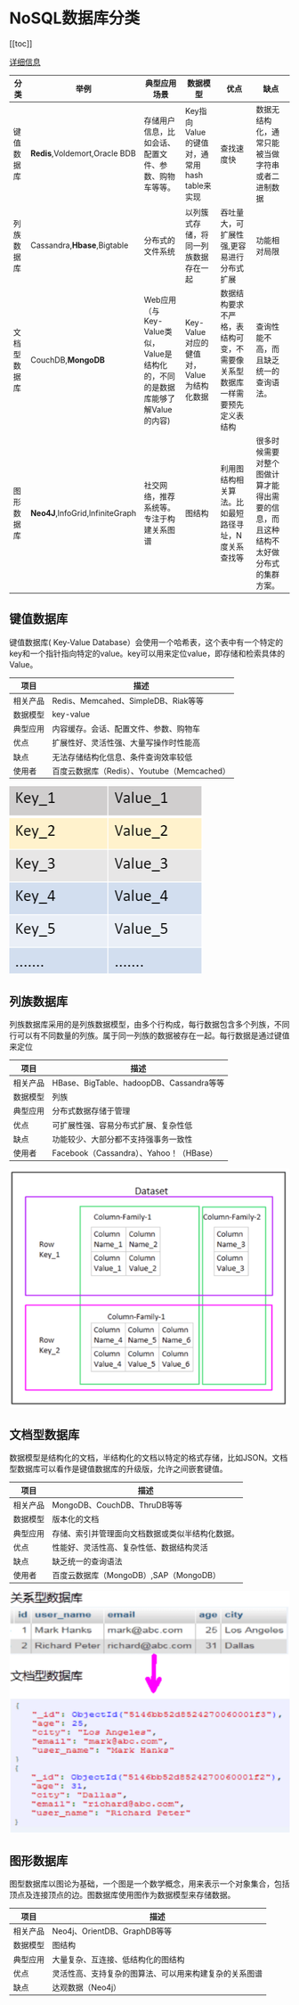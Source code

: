 # NoSQL数据库分类

[[toc]]

[详细信息](http://nosql-database.org)

| 分类         | 举例                             | 典型应用场景                                                 | 数据模型                                     | 优点                                                         | 缺点                                                         |
| ------------ | -------------------------------- | ------------------------------------------------------------ | -------------------------------------------- | ------------------------------------------------------------ | ------------------------------------------------------------ |
| 键值数据库   | **Redis**,Voldemort,Oracle BDB   | 存储用户信息，比如会话、配置文件、参数、购物车等等。         | Key指向Value的键值对，通常用hash table来实现 | 查找速度快                                                   | 数据无结构化，通常只能被当做字符串或者二进制数据             |
| 列族数据库   | Cassandra,**Hbase**,Bigtable     | 分布式的文件系统                                             | 以列簇式存储，将同一列族数据存在一起         | 吞吐量大，可扩展性强,更容易进行分布式扩展                    | 功能相对局限                                                 |
| 文档型数据库 | CouchDB,**MongoDB**              | Web应用（与Key-Value类似，Value是结构化的，不同的是数据库能够了解Value的内容) | Key-Value对应的健值对，Value为结构化数据     | 数据结构要求不严格，表结构可变，不需要像关系型数据库一样需要预先定义表结构 | 查询性能不高，而且缺乏统一的查询语法。                       |
| 图形数据库   | **Neo4J**,lnfoGrid,lnfiniteGraph | 社交网络，推荐系统等。专注于构建关系图谱                     | 图结构                                       | 利用图结构相关算法。比如最短路径寻址，N度关系查找等          | 很多时候需要对整个图做计算才能得出需要的信息，而且这种结构不太好做分布式的集群方案。 |

## 键值数据库

键值数据库( Key-Value Database）会使用一个哈希表，这个表中有一个特定的key和一个指针指向特定的value。key可以用来定位value，即存储和检索具体的Value。

| 项目     | 描述                                        |
| -------- | ------------------------------------------- |
| 相关产品 | Redis、Memcahed、SimpleDB、Riak等等         |
| 数据模型 | key-value                                   |
| 典型应用 | 内容缓存。会话、配置文件、参数、购物车      |
| 优点     | 扩展性好、灵活性强、大量写操作时性能高      |
| 缺点     | 无法存储结构化信息、条件查询效率较低        |
| 使用者   | 百度云数据库（Redis）、Youtube（Memcached） |

![1646998032962](./images/Nosql2/01.png)

## 列族数据库

列族数据库采用的是列族数据模型，由多个行构成，每行数据包含多个列族，不同行可以有不同数量的列族。属于同一列族的数据被存在一起。每行数据是通过键值来定位

| 项目     | 描述                                     |
| -------- | ---------------------------------------- |
| 相关产品 | HBase、BigTable、hadoopDB、Cassandra等等 |
| 数据模型 | 列族                                     |
| 典型应用 | 分布式数据存储于管理                     |
| 优点     | 可扩展性强、容易分布式扩展、复杂性低     |
| 缺点     | 功能较少、大部分都不支持强事务一致性     |
| 使用者   | Facebook（Cassandra）、Yahoo！（HBase）  |

![1646998148660](./images/Nosql2/02.png)

## 文档型数据库

数据模型是结构化的文档，半结构化的文档以特定的格式存储，比如JSON。文档型数据库可以看作是键值数据库的升级版，允许之间嵌套键值。

| 项目     | 描述                                             |
| -------- | ------------------------------------------------ |
| 相关产品 | MongoDB、CouchDB、ThruDB等等                     |
| 数据模型 | 版本化的文档                                     |
| 典型应用 | 存储、索引并管理面向文档数据或类似半结构化数据。 |
| 优点     | 性能好、灵活性高、复杂性低、数据结构灵活         |
| 缺点     | 缺乏统一的查询语法                               |
| 使用者   | 百度云数据库（MongoDB）,SAP（MongoDB）           |

![1646998268253](./images/Nosql2/03.png)

## 图形数据库

图型数据库以图论为基础，一个图是一个数学概念，用来表示一个对象集合，包括顶点及连接顶点的边。图数据库使用图作为数据模型来存储数据。

| 项目     | 描述                                                   |
| -------- | ------------------------------------------------------ |
| 相关产品 | Neo4j、OrientDB、GraphDB等等                           |
| 数据模型 | 图结构                                                 |
| 典型应用 | 大量复杂、互连接、低结构化的图结构                     |
| 优点     | 灵活性高、支持复杂的图算法、可以用来构建复杂的关系图谱 |
| 缺点     | 达观数据（Neo4j）                                      |

